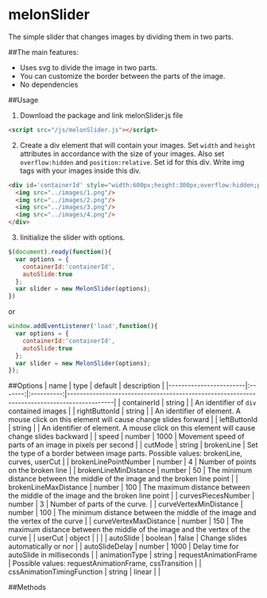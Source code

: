 # melonSlider
The simple slider that changes images by dividing them in two parts. 

##The main features:
* Uses svg to divide the image in two parts.
* You can customize the border between the parts of the image. 
* No dependencies

##Usage
1. Download the package and link melonSlider.js file

  ```html
  <script src="/js/melonSlider.js"></script>
  ```
2. Create a div element that will contain your images. Set `width` and `height` attributes in accordance with the size of your images. Also set `overflow:hidden` and `position:relative`. Set id for this div. Write img tags with your images inside this div.

  ```html
  <div id='containerId' style="width:600px;height:300px;overflow:hidden;position:relative;">
    <img src="../images/1.png"/>
    <img src="../images/2.png"/>
    <img src="../images/3.png"/>
    <img src="../images/4.png"/>
  </div>
  ```
3. Iinitialize the slider with options.
  
  ```javascript
  $(document).ready(function(){
    var options = {
      containerId:'containerId',
      autoSlide:true
    };
    var slider = new MelonSlider(options);
  })
  ```
  or
  ```javascript
  window.addEventListener('load',function(){
    var options = {
      containerId:'containerId',
      autoSlide:true
    };
    var slider = new MelonSlider(options);
  });
  ```

##Options
| name | type | default | description |
|------------------------|:-------:|:----------:|--------------------------------------------------------------------------------------------|
| containerId | string |  | An identifier of `div` contained images |
| rightButtonId | string |  | An identifier of element. A mouse click on this element will cause change slides forward |
| leftButtonId | string |  | An identifier of element. A mouse click on this element will cause change slides backward |
| speed | number | 1000 | Movement speed of parts of an image in pixels per second |
| cutMode | string | brokenLine | Set the type of a border between image parts. Possible values: brokenLine, curves, userCut |
| brokenLinePointNumber | number | 4 | Number of points on the broken line |
| brokenLineMinDistance | number | 50 | The minimum distance between the middle of the image and the broken line point |
| brokenLineMaxDistance | number | 100 | The maximum distance between the middle of the image and the broken line point |
| curvesPiecesNumber | number | 3 | Number of parts of the curve. |
| curveVertexMinDistance | number | 100 | The minimum distance between the middle of the image and the vertex of the curve |
| curveVertexMaxDistance | number | 150 | The maximum distance between the middle of the image and the vertex of the curve |
| userCut | object |  |  |
| autoSlide | boolean | false | Change slides automatically or nor |
| autoSlideDelay | number | 1000 | Delay time for autoSlide in milliseconds |
| animationType | string | requestAnimationFrame |  Possible values: requestAnimationFrame, cssTransition  |
| cssAnimationTimingFunction | string | linear |  |

##Methods
